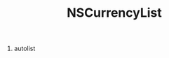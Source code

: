 ﻿---
uid: crmscript_ref_NSCurrencyList
title: NSCurrencyList
intellisense: Void.NSCurrencyList
keywords: NSCurrencyList
so.topic: reference
---



1. autolist 

